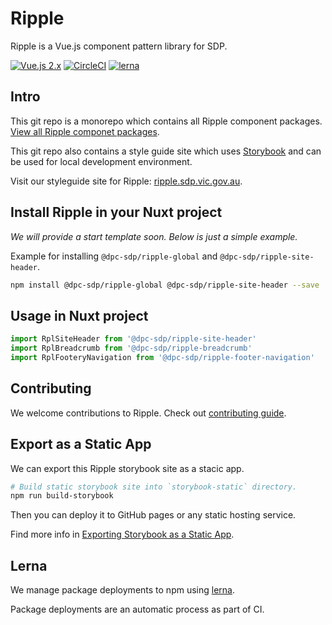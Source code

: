# Ripple

Ripple is a Vue.js component pattern library for SDP.

[![Vue.js 2.x](https://img.shields.io/badge/vue.js-2.x-green.svg?style=flat-square)](https://vuejs.org)
[![CircleCI](https://circleci.com/gh/dpc-sdp/ripple/tree/master.svg?style=svg&circle-token=242dc8445ab25fb88fe506609fd7065cd1f78f7c)](https://circleci.com/gh/dpc-sdp/ripple/tree/master)
[![lerna](https://img.shields.io/badge/maintained%20with-lerna-cc00ff.svg)](https://lernajs.io/)

## Intro

This git repo is a monorepo which contains all Ripple component packages.
[View all Ripple componet packages](packages/).

This git repo also contains a style guide site which uses
[Storybook](https://storybook.js.org/) and can be used for local development environment.

Visit our styleguide site for Ripple: [ripple.sdp.vic.gov.au](https://ripple.sdp.vic.gov.au).

## Install Ripple in your Nuxt project

_We will provide a start template soon. Below is just a simple example._

Example for installing `@dpc-sdp/ripple-global` and `@dpc-sdp/ripple-site-header`.

``` bash
npm install @dpc-sdp/ripple-global @dpc-sdp/ripple-site-header --save
```

## Usage in Nuxt project

``` javascript
import RplSiteHeader from '@dpc-sdp/ripple-site-header'
import RplBreadcrumb from '@dpc-sdp/ripple-breadcrumb'
import RplFooteryNavigation from '@dpc-sdp/ripple-footer-navigation'
```

## Contributing

We welcome contributions to Ripple. Check out [contributing guide](CONTRIBUTING.md).

## Export as a Static App

We can export this Ripple storybook site as a stacic app.

``` bash
# Build static storybook site into `storybook-static` directory.
npm run build-storybook
```

Then you can deploy it to GitHub pages or any static hosting service.

Find more info in [Exporting Storybook as a Static App](https://storybook.js.org/basics/exporting-storybook/).

## Lerna

We manage package deployments to npm using [lerna](https://github.com/lerna/lerna).

Package deployments are an automatic process as part of CI.
